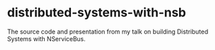 # distributed-systems-with-nsb
The source code and presentation from my talk on building Distributed Systems with NServiceBus.
